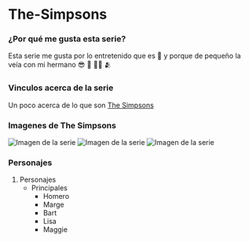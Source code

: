 # The-Simpsons
### ¿Por qué me gusta esta serie?
 Esta serie me gusta por lo entretenido que es :hugs: y porque de pequeño la veía con mi hermano :sunglasses: :100: :family_man_boy: :people_hugging:

### Vinculos acerca de la serie
Un poco acerca de lo que son [The Simpsons](https://es.wikipedia.org/wiki/Los_Simpson)

### Imagenes de The Simpsons
 ![Imagen de la serie](https://media.npr.org/assets/img/2012/04/10/ap100512117837-1--d27b59825b79f0946e2503738f692e103de5e199-s800-c85.webp)
 ![Imagen de la serie](https://prod-ripcut-delivery.disney-plus.net/v1/variant/disney/70D3467689219126A2A5F78B340D2F168D975A15DEE2BDDF159B8EB2D3B24C0E/scale?width=1200&aspectRatio=1.78&format=jpeg)
 ![Imagen de la serie](https://cdn.vox-cdn.com/thumbor/rQ1bBNYNox4NHDNnXUjpWT0IBhs=/0x0:1920x1080/1600x900/cdn.vox-cdn.com/uploads/chorus_image/image/47413330/the-simpsons-tv-series-cast-wallpaper-109911.0.0.jpeg)

### Personajes
1. Personajes
    * Principales
        - Homero
        - Marge
        - Bart
        - Lisa
        - Maggie
